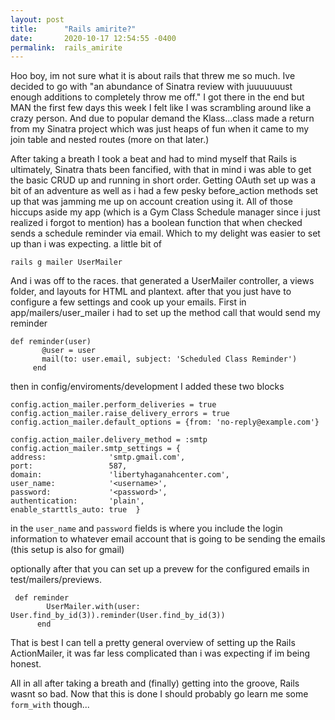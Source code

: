 ```yaml
---
layout: post
title:      "Rails amirite?"
date:       2020-10-17 12:54:55 -0400
permalink:  rails_amirite
---
```



Hoo boy, im not sure what it is about rails that threw me so much. Ive decided to go with "an abundance of Sinatra review with juuuuuuust enough additions to completely throw me off." I got there in the end but MAN the first few days this week I felt like I was scrambling around like a crazy person. And due to popular demand the Klass...class made a return from my Sinatra project which was just heaps of fun when it came to my join table  and nested routes (more on that later.)

After taking a breath I took a beat and had to mind myself that Rails is ultimately, Sinatra thats been fancified, with that in mind i was able to get the basic CRUD up and running in short order. Getting OAuth set up was a bit of an adventure as well as i had a few pesky before_action methods set up that was jamming me up on account creation using it. All of those hiccups aside my app (which is a Gym Class Schedule manager since i just realized i forgot to mention) has a boolean function that when checked sends a schedule reminder via email. Which to my delight was easier to set up than i was expecting. a little bit of 

`rails g mailer UserMailer`

And i was off to the races. that generated a UserMailer controller, a views folder, and layouts for HTML and plantext. after that you just have to configure a few settings and cook up your emails. First in app/mailers/user_mailer i had to set up the method call that would send my reminder


 ```
def reminder(user)
        @user = user
        mail(to: user.email, subject: 'Scheduled Class Reminder')
      end
```

then in config/enviroments/development I added these two blocks

```
config.action_mailer.perform_deliveries = true
config.action_mailer.raise_delivery_errors = true
config.action_mailer.default_options = {from: 'no-reply@example.com'}

config.action_mailer.delivery_method = :smtp
config.action_mailer.smtp_settings = {
address:              'smtp.gmail.com',
port:                 587,
domain:               'libertyhaganahcenter.com',
user_name:            '<username>',
password:             '<password>',
authentication:       'plain',
enable_starttls_auto: true  }
```

in the `user_name` and `password` fields is where you include the login information to whatever email account that is going to be sending the emails (this setup is also for gmail)

optionally after that you can set up a prevew for the configured emails in test/mailers/previews.

```
 def reminder
        UserMailer.with(user: User.find_by_id(3)).reminder(User.find_by_id(3))
      end
```

That is best I can tell a pretty general overview of setting up the Rails ActionMailer, it was far less complicated than i was expecting if im being honest.



All in all after taking a breath and (finally) getting into the groove, Rails wasnt so bad. Now that this is done I should probably go learn me some `form_with` though...

